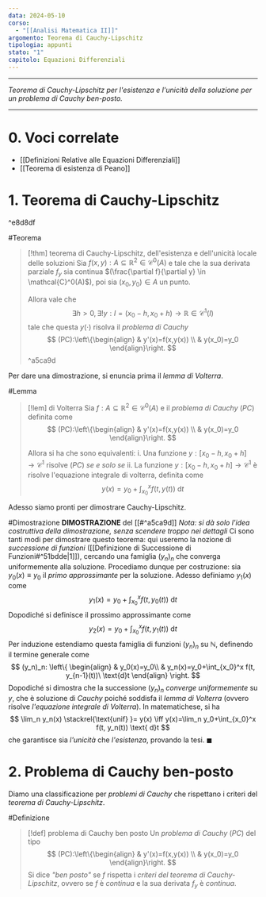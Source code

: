 ```yaml
---
data: 2024-05-10
corso:
  - "[[Analisi Matematica II]]"
argomento: Teorema di Cauchy-Lipschitz
tipologia: appunti
stato: "1"
capitolo: Equazioni Differenziali
---
```

- - -
*Teorema di Cauchy-Lipschitz per l'esistenza e l'unicità della soluzione per un problema di Cauchy ben-posto.*
- - -
# 0. Voci correlate
- [[Definizioni Relative alle Equazioni Differenziali]]
- [[Teorema di esistenza di Peano]]
# 1. Teorema di Cauchy-Lipschitz

^e8d8df

#Teorema 
> [!thm] teorema di Cauchy-Lipschitz, dell'esistenza e dell'unicità locale delle soluzioni
> Sia $f(x,y):A \subseteq \mathbb{R}^2 \in \mathcal{C}^0(A)$ e tale che la sua derivata parziale $f_y$ sia continua $(\frac{\partial f}{\partial y} \in \mathcal{C}^0(A)$), poi sia $(x_0,y_0) \in A$ un punto.
> 
> Allora vale che
> $$
> \exists h>0, \exists!y:I=(x_0-h,x_0+h)\longrightarrow \mathbb{R} \in \mathcal{C}^1(I)
> $$
> tale che questa $y(\cdot)$ risolva il *problema di Cauchy*
> $$
> (PC):\left\{\begin{align}
> & y'(x)=f(x,y(x)) \\
> & y(x_0)=y_0
> \end{align}\right.
> $$
^a5ca9d

Per dare una dimostrazione, si enuncia prima il *lemma di Volterra*.

#Lemma 
> [!lem] di Volterra
> Sia $f:A \subseteq \mathbb{R}^2 \in \mathcal{C}^0(A)$ e il *problema di Cauchy* $(PC)$ definita come
> $$
> (PC):\left\{\begin{align}
> & y'(x)=f(x,y(x)) \\
> & y(x_0)=y_0
> \end{align}\right.
> $$
>
> Allora si ha che sono equivalenti:
> i. Una funzione $y:[x_0-h,x_0+h] \longrightarrow \mathcal{C}^1$ risolve $(PC)$
> *se e solo se*
> ii. La funzione $y:[x_0-h,x_0+h]\longrightarrow \mathcal{C}^1$ è risolve l'equazione integrale di volterra, definita come
> $$
> y(x)=y_0+\int_{x_0}^x f(t,y(t))\ \text{d}t
> $$

Adesso siamo pronti per dimostrare Cauchy-Lipschitz.

#Dimostrazione 
**DIMOSTRAZIONE** del [[#^a5ca9d]]
*Nota: si dà solo l'idea costruttiva della dimostrazione, senza scendere troppo nei dettagli*
Ci sono tanti modi per dimostrare questo teorema: qui useremo la nozione di *successione di funzioni* ([[Definizione di Successione di Funzioni#^51bdde|1]]), cercando una famiglia $(y_n)_n$ che converga uniformemente alla soluzione. Procediamo dunque per costruzione: sia $y_0(x)\equiv y_0$ il *primo approssimante* per la soluzione. Adesso definiamo $y_1(x)$ come
$$
y_1(x)=y_0+\int_{x_0}^x f(t, y_0(t)) \ \text{d}t
$$
Dopodiché si definisce il prossimo approssimante come
$$
y_2(x)=y_0+\int_{x_0}^x f(t, y_1(t)) \text{ d}t
$$
Per induzione estendiamo questa famiglia di funzioni $(y_n)_n$ su $\mathbb{N}$, definendo il termine generale come
$$
(y_n)_n:
\left\{
\begin{align}
& y_0(x)=y_0\\ & y_n(x)=y_0+\int_{x_0}^x f(t, y_{n-1}(t))\ \text{d}t
\end{align}
\right.
$$
Dopodiché si dimostra che la successione $(y_n)_n$ *converge uniformemente* su $y$, che è soluzione di *Cauchy* poiché soddisfa il *lemma di Volterra* (ovvero risolve *l'equazione integrale di Volterra*). In matematichese, si ha
$$
\lim_n y_n(x) \stackrel{\text{unif} }= y(x) \iff y(x)=\lim_n y_0+\int_{x_0}^x f(t, y_n(t)) \text{ d}t
$$
che garantisce sia *l'unicità* che *l'esistenza*, provando la tesi. $\blacksquare$

# 2. Problema di Cauchy ben-posto
Diamo una classificazione per *problemi di Cauchy* che rispettano i criteri del *teorema di Cauchy-Lipschitz*.

#Definizione 
> [!def] problema di Cauchy ben posto
> Un *problema di Cauchy* $(PC)$ del tipo
> $$
> (PC):\left\{\begin{align}
> & y'(x)=f(x,y(x)) \\
> & y(x_0)=y_0
> \end{align}\right.
> $$
> Si dice *"ben posto"* se $f$ rispetta i *criteri del teorema di Cauchy-Lipschitz*, ovvero se $f$ è *continua* e la sua derivata $f_y$ è *continua*.
